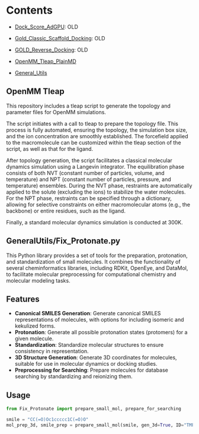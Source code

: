 # Contents
- [Dock_Score_AdGPU](https://github.com/HiteSit/Chem_Script_Repo/tree/master/Dock_Score_AdGPU): OLD
- [Gold_Classic_Scaffold_Docking](https://github.com/HiteSit/Chem_Script_Repo/tree/master/Gold_Classic_Scaffold_Docking): OLD
- [GOLD_Reverse_Docking](https://github.com/HiteSit/Chem_Script_Repo/tree/master/GOLD_Reverse_Docking): OLD

- [OpenMM_Tleap_PlainMD](https://github.com/HiteSit/Chem_Script_Repo/tree/master/OpenMM_Tleap_PlainMD)
- [General_Utils](https://github.com/HiteSit/Chem_Script_Repo/tree/master/General_Utils)

## OpenMM Tleap
This repository includes a tleap script to generate the topology and parameter files for OpenMM simulations.

The script initiates with a call to tleap to prepare the topology file. This process is fully automated, ensuring the topology, the simulation box size, and the ion concentration are smoothly established. The forcefield applied to the macromolecule can be customized within the tleap section of the script, as well as that for the ligand.

After topology generation, the script facilitates a classical molecular dynamics simulation using a Langevin integrator. The equilibration phase consists of both NVT (constant number of particles, volume, and temperature) and NPT (constant number of particles, pressure, and temperature) ensembles. During the NVT phase, restraints are automatically applied to the solute (excluding the ions) to stabilize the water molecules. For the NPT phase, restraints can be specified through a dictionary, allowing for selective constraints on either macromolecular atoms (e.g., the backbone) or entire residues, such as the ligand.

Finally, a standard molecular dynamics simulation is conducted at 300K.

## GeneralUtils/Fix_Protonate.py
This Python library provides a set of tools for the preparation, protonation, and standardization of small molecules. It combines the functionality of several cheminformatics libraries, including RDKit, OpenEye, and DataMol, to facilitate molecular preprocessing for computational chemistry and molecular modeling tasks.

## Features

- **Canonical SMILES Generation**: Generate canonical SMILES representations of molecules, with options for including isomeric and kekulized forms.
- **Protonation**: Generate all possible protonation states (protomers) for a given molecule.
- **Standardization**: Standardize molecular structures to ensure consistency in representation.
- **3D Structure Generation**: Generate 3D coordinates for molecules, suitable for use in molecular dynamics or docking studies.
- **Preprocessing for Searching**: Prepare molecules for database searching by standardizing and reionizing them.

## Usage
```python
from Fix_Protonate import prepare_small_mol, prepare_for_searching

smile = "CC(=O)Oc1ccccc1C(=O)O"
mol_prep_3d, smile_prep = prepare_small_mol(smile, gen_3d=True, ID="TMP", protonate=True)

```
